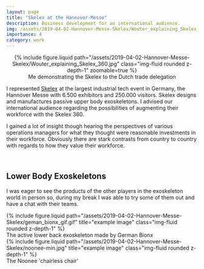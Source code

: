```yaml
---
layout: page
title: "Skelex at the Hannover-Messe"
description: Business development for an international audience.
img: /assets/2019-04-02-Hannover-Messe-Skelex/Wouter_explaining_Skelex_360.jpg
importance: 4
category: work
---
```


<div align="center">
    <div class="row">
        <div class="col-sm mt-3 mt-md-0">
            {% include figure.liquid path="/assets/2019-04-02-Hannover-Messe-Skelex/Wouter_explaining_Skelex_360.jpg" class="img-fluid rounded z-depth-1" zoomable=true %}
        </div>
    </div>
    <div class="caption">
        Me demonstrating the Skelex to the Dutch trade delegation
    </div>
</div>

I represented [Skelex](https://www.skelex.com/) at the largest industrial tech event in Germany, the Hannover Messe with 6.500 exhibitors and 250.000 visitors. Skelex designs and manufactures passive upper body exoskeletons. I advised our international audience regarding the possibilities of augmenting their workforce with the Skelex 360.

I gained a lot of insight though hearing the perspectives of various operations managers for what they thought were reasonable investments in their workforce.
Obviously there are stark contrasts from country to country with regards to how they value their workforce.

<br/>

## Lower Body Exoskeletons

I was eager to see the products of the other players in the exoskeleton world in person so, during my break I was able to try some of them out and have a chat with their teams.

<div class="row justify-content-sm-center">
  <div class="col-sm-6 mt-3 mt-md-0">
    {% include figure.liquid path="/assets/2019-04-02-Hannover-Messe-Skelex/geman_bionx_gif.gif" title="example image" class="img-fluid rounded z-depth-1" %}
    <div class="caption">
        The active lower back exoskeleton made by German Bionx
    </div>
  </div>
  <div class="col-sm-6 mt-3 mt-md-0">
    {% include figure.liquid path="/assets/2019-04-02-Hannover-Messe-Skelex/noonee-min.jpg" title="example image" class="img-fluid rounded z-depth-1" %}
    <div class="caption">
        The Noonee 'chairless chair'
    </div>
  </div>
</div>
